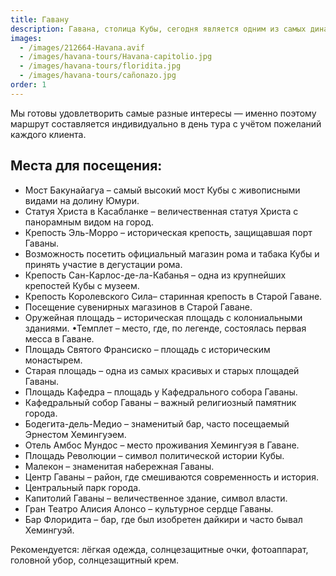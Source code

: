 ```yaml
---
title: Гавану
description: Гавана, столица Кубы, сегодня является одним из самых динамичных и привлекательных туристических направлений Карибского бассейна. Переезд через мост Бакунайагуа — самый высокий на Кубе и один из самых длинных — открывает захватывающие виды на живописную долину Юмури, что делает поездку из Варадеро ещё более ценной. Эксклюзивный тур по Старой и Новой Гаване с погружением в историю, восхищение архитектурой улиц и местным колоритом — одно из главных достоинств этого путешествия. Мы предлагаем панорамные экскурсии по самым значимым местам кубинской истории, культуры и современной жизни.
images:
  - /images/212664-Havana.avif
  - /images/havana-tours/Havana-capitolio.jpg
  - /images/havana-tours/floridita.jpg
  - /images/havana-tours/cañonazo.jpg
order: 1
---
```


<p class="mb-8 text-justify text-sm md:text-lg dark:text-gray-300 leading-relaxed">
  Мы готовы удовлетворить самые разные интересы — именно поэтому маршрут составляется индивидуально в день тура с учётом пожеланий каждого клиента.
</p>

<section class="mb-10">
  <h2 class="text-2xl lg:text-3xl font-bold text-gray-900 mb-6 border-b-2 border-blue-500 pb-2">
    Места для посещения:
  </h2>

  <ul class="space-y-3 lg:space-y-4">
    <li class="flex items-start space-x-3 text-gray-700 leading-relaxed">
      <span class="inline-block w-2 h-2 bg-blue-500 rounded-full mt-2 flex-shrink-0"></span>
      <span class="text-sm lg:text-base">Мост Бакунайагуа – самый высокий мост Кубы с живописными видами на долину Юмури.</span>
    </li>
    <li class="flex items-start space-x-3 text-gray-700 leading-relaxed">
      <span class="inline-block w-2 h-2 bg-blue-500 rounded-full mt-2 flex-shrink-0"></span>
      <span class="text-sm lg:text-base">Статуя Христа в Касабланке – величественная статуя Христа с панорамным видом на город.</span>
    </li>
    <li class="flex items-start space-x-3 text-gray-700 leading-relaxed">
      <span class="inline-block w-2 h-2 bg-blue-500 rounded-full mt-2 flex-shrink-0"></span>
      <span class="text-sm lg:text-base">Крепость Эль-Морро – историческая крепость, защищавшая порт Гаваны.</span>
    </li>
    <li class="flex items-start space-x-3 text-gray-700 leading-relaxed">
      <span class="inline-block w-2 h-2 bg-blue-500 rounded-full mt-2 flex-shrink-0"></span>
      <span class="text-sm lg:text-base">Возможность посетить официальный магазин рома и табака Кубы и принять участие в дегустации рома.</span>
    </li>
    <li class="flex items-start space-x-3 text-gray-700 leading-relaxed">
      <span class="inline-block w-2 h-2 bg-blue-500 rounded-full mt-2 flex-shrink-0"></span>
      <span class="text-sm lg:text-base">Крепость Сан-Карлос-де-ла-Кабанья – одна из крупнейших крепостей Кубы с музеем.</span>
    </li>
    <li class="flex items-start space-x-3 text-gray-700 leading-relaxed">
      <span class="inline-block w-2 h-2 bg-blue-500 rounded-full mt-2 flex-shrink-0"></span>
      <span class="text-sm lg:text-base">Крепость Королевского Сила– старинная крепость в Старой Гаване.</span>
    </li>
    <li class="flex items-start space-x-3 text-gray-700 leading-relaxed">
      <span class="inline-block w-2 h-2 bg-blue-500 rounded-full mt-2 flex-shrink-0"></span>
      <span class="text-sm lg:text-base">Посещение сувенирных магазинов в Старой Гаване.</span>
    </li>
    <li class="flex items-start space-x-3 text-gray-700 leading-relaxed">
      <span class="inline-block w-2 h-2 bg-blue-500 rounded-full mt-2 flex-shrink-0"></span>
      <span class="text-sm lg:text-base">Оружейная площадь – историческая площадь с колониальными зданиями. •Темплет – место, где, по легенде, состоялась первая месса в Гаване.</span>
    </li>
    <li class="flex items-start space-x-3 text-gray-700 leading-relaxed">
      <span class="inline-block w-2 h-2 bg-blue-500 rounded-full mt-2 flex-shrink-0"></span>
      <span class="text-sm lg:text-base">Площадь Святого Франсиско – площадь с историческим монастырем.</span>
    </li>
    <li class="flex items-start space-x-3 text-gray-700 leading-relaxed">
      <span class="inline-block w-2 h-2 bg-blue-500 rounded-full mt-2 flex-shrink-0"></span>
      <span class="text-sm lg:text-base">Старая площадь – одна из самых красивых и старых площадей Гаваны.</span>
    </li>
    <li class="flex items-start space-x-3 text-gray-700 leading-relaxed">
      <span class="inline-block w-2 h-2 bg-blue-500 rounded-full mt-2 flex-shrink-0"></span>
      <span class="text-sm lg:text-base">Площадь Кафедра – площадь у Кафедрального собора Гаваны.</span>
    </li>
    <li class="flex items-start space-x-3 text-gray-700 leading-relaxed">
      <span class="inline-block w-2 h-2 bg-blue-500 rounded-full mt-2 flex-shrink-0"></span>
      <span class="text-sm lg:text-base">Кафедральный собор Гаваны – важный религиозный памятник города.</span>
    </li>
    <li class="flex items-start space-x-3 text-gray-700 leading-relaxed">
      <span class="inline-block w-2 h-2 bg-blue-500 rounded-full mt-2 flex-shrink-0"></span>
      <span class="text-sm lg:text-base">Бодегита-дель-Медио – знаменитый бар, часто посещаемый Эрнестом Хемингуэем.</span>
    </li>
        <li class="flex items-start space-x-3 text-gray-700 leading-relaxed">
      <span class="inline-block w-2 h-2 bg-blue-500 rounded-full mt-2 flex-shrink-0"></span>
      <span class="text-sm lg:text-base">Отель Амбос Мундос – место проживания Хемингуэя в Гаване.</span>
    </li>
        <li class="flex items-start space-x-3 text-gray-700 leading-relaxed">
      <span class="inline-block w-2 h-2 bg-blue-500 rounded-full mt-2 flex-shrink-0"></span>
      <span class="text-sm lg:text-base">Площадь Революции – символ политической истории Кубы.</span>
    </li>
        <li class="flex items-start space-x-3 text-gray-700 leading-relaxed">
      <span class="inline-block w-2 h-2 bg-blue-500 rounded-full mt-2 flex-shrink-0"></span>
      <span class="text-sm lg:text-base">Малекон – знаменитая набережная Гаваны.</span>
    </li>
        <li class="flex items-start space-x-3 text-gray-700 leading-relaxed">
      <span class="inline-block w-2 h-2 bg-blue-500 rounded-full mt-2 flex-shrink-0"></span>
      <span class="text-sm lg:text-base">Центр Гаваны – район, где смешиваются современность и история.</span>
    </li>
        <li class="flex items-start space-x-3 text-gray-700 leading-relaxed">
      <span class="inline-block w-2 h-2 bg-blue-500 rounded-full mt-2 flex-shrink-0"></span>
      <span class="text-sm lg:text-base">Центральный парк города.</span>
    </li>
        </li>
        <li class="flex items-start space-x-3 text-gray-700 leading-relaxed">
      <span class="inline-block w-2 h-2 bg-blue-500 rounded-full mt-2 flex-shrink-0"></span>
      <span class="text-sm lg:text-base">Капитолий Гаваны – величественное здание, символ власти.</span>
    </li>
        </li>
        <li class="flex items-start space-x-3 text-gray-700 leading-relaxed">
      <span class="inline-block w-2 h-2 bg-blue-500 rounded-full mt-2 flex-shrink-0"></span>
      <span class="text-sm lg:text-base">Гран Театро Алисия Алонсо – культурное сердце Гаваны.</span>
    </li>
        </li>
        <li class="flex items-start space-x-3 text-gray-700 leading-relaxed">
      <span class="inline-block w-2 h-2 bg-blue-500 rounded-full mt-2 flex-shrink-0"></span>
      <span class="text-sm lg:text-base">Бар Флоридита – бар, где был изобретен дайкири и часто бывал Хемингуэй.</span>
    </li>
  </ul>
</section>

<div class="bg-gradient-to-r from-yellow-50 to-orange-50 border-l-4 border-yellow-400 p-4 lg:p-6 rounded-r-lg mb-8">
  <p class="text-sm lg:text-base text-gray-800 leading-relaxed">
    <span class="font-bold text-yellow-700">Рекомендуется:</span>
    <span class="ml-2">лёгкая одежда, солнцезащитные очки, фотоаппарат, головной убор, солнцезащитный крем.</span>
  </p>
</div>